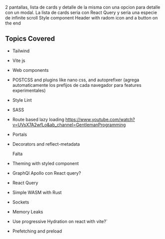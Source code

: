 2 pantallas, lista de cards y detalle de la misma con una opcion para detalle con un modal.
La lista de cards seria con React Query y seria una especie de infinite scroll
Style component Header with radom icon and a button on the end

## Topics Covered

- Tailwind
- Vite js
- Web components
- POSTCSS and plugins like nano css, and autoprefixer (agrega automaticamente los prefijos de cada navegador para features experimentales)
- Style Lint
- SASS
- Route based lazy loading https://www.youtube.com/watch?v=UVsX7A2wfLo&ab_channel=GentlemanProgramming
- Portals
- Decorators and reflect-metadata

  Falta

- Theming with styled component
- GraphQl Apollo con React query?
- React Query
- Simple WASM with Rust
- Sockets
- Memory Leaks
- Use progressive Hydration on react with vite?`
- Prefetching and preload
